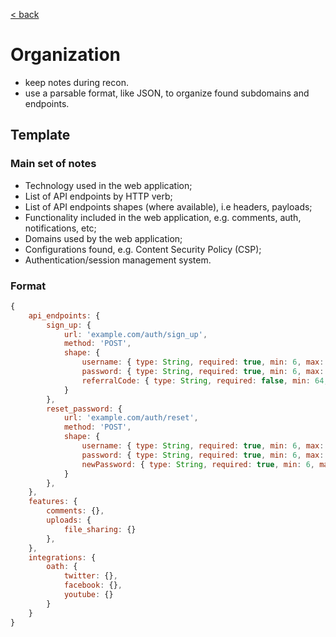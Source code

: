 [< back](../TABLE_OF_CONTENT.md)

# Organization

- keep notes during recon.
- use a parsable format, like JSON, to organize found subdomains and endpoints.

## Template

### Main set of notes

- Technology used in the web application;
- List of API endpoints by HTTP verb;
- List of API endpoints shapes  (where available), i.e headers, payloads;
- Functionality included in the web application, e.g. comments, auth, notifications, etc;
- Domains used by the web application;
- Configurations found, e.g. Content Security Policy (CSP);
- Authentication/session management system.

### Format

```js
{
    api_endpoints: {
        sign_up: {
            url: 'example.com/auth/sign_up',
            method: 'POST',
            shape: {
                username: { type: String, required: true, min: 6, max: 18 },
                password: { type: String, required: true, min: 6, max: 32 },
                referralCode: { type: String, required: false, min: 64, max: 64 },
            }
        },
        reset_password: {
            url: 'example.com/auth/reset',
            method: 'POST',
            shape: {
                username: { type: String, required: true, min: 6, max: 18 },
                password: { type: String, required: true, min: 6, max: 32 },
                newPassword: { type: String, required: true, min: 6, max: 32 },
            }
        },
    },
    features: {
        comments: {},
        uploads: {
            file_sharing: {}
        },
    },
    integrations: {
        oath: {
            twitter: {},
            facebook: {},
            youtube: {}
        }
    }
}
```